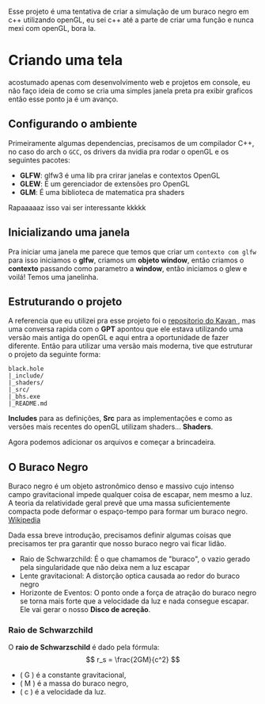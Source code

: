 Esse projeto é uma tentativa de criar a simulação de um buraco negro em c++ utilizando openGL, eu sei c++ até a parte de criar uma função e nunca mexi com openGL, bora la.

# Criando uma tela
acostumado apenas com desenvolvimento web e projetos em console, eu não faço ideia de como se cria uma simples janela preta pra exibir graficos então esse ponto ja é um avanço.
## Configurando o ambiente
Primeiramente algumas dependencias, precisamos de um compilador C++, no caso do arch o ``GCC``, os drivers da nvidia pra rodar o openGL e os seguintes pacotes:
* **GLFW**: glfw3 é uma lib pra crirar janelas e contextos OpenGL
* **GLEW**: É um gerenciador de extensões pro OpenGL
* **GLM**: É uma biblioteca de matematica pra shaders

Rapaaaaaz isso vai ser interessante kkkkk

## Inicializando uma janela

Pra iniciar uma janela me parece que temos que criar um ``contexto com glfw`` para isso iniciamos o **glfw**, criamos um **objeto window**, então criamos o **contexto** passando como parametro a **window**, então iniciamos o glew e voilá! Temos uma janelinha.

## Estruturando o projeto

A referencia que eu utilizei pra esse projeto foi o [repositorio do Kavan ](https://github.com/kavan010/black_hole), mas uma conversa rapida com o **GPT** apontou que ele estava utilizando uma versão mais antiga do openGL e aqui entra a oportunidade de fazer diferente. Então para utilizar uma versão mais moderna, tive que estruturar o projeto da seguinte forma:
``` text
black.hole
|_include/
|_shaders/
|_src/
|_bhs.exe
|_README.md
```
**Includes** para as definições, **Src** para as implementações e como as versões mais recentes do openGL utilizam shaders... **Shaders**.

Agora podemos adicionar os arquivos e começar a brincadeira.


## O Buraco Negro
Buraco negro é um objeto astronômico denso e massivo cujo intenso campo gravitacional impede qualquer coisa de escapar, nem mesmo a luz. A teoria da relatividade geral prevê que uma massa suficientemente compacta pode deformar o espaço-tempo para formar um buraco negro. [Wikipedia](https://pt.wikipedia.org/wiki/Buraco_negro)

Dada essa breve introdução, precisamos definir algumas coisas que precisamos ter pra garantir que nosso buraco negro vai ficar lidão.
* Raio de Schwarzchild: É o que chamamos de "buraco", o vazio gerado pela singularidade que não deixa nem a luz escapar
* Lente gravitacional: A distorção optica causada ao redor do buraco negro
* Horizonte de Eventos: O ponto onde a força de atração do buraco negro se torna mais forte que a velocidade da luz e nada consegue escapar. Ele vai gerar o nosso **Disco de acreção**.

### Raio de Schwarzchild
O **raio de Schwarzschild** é dado pela fórmula:
$$
r_s = \frac{2GM}{c^2}
$$
- \( G \) é a constante gravitacional,
- \( M \) é a massa do buraco negro,
- \( c \) é a velocidade da luz.

